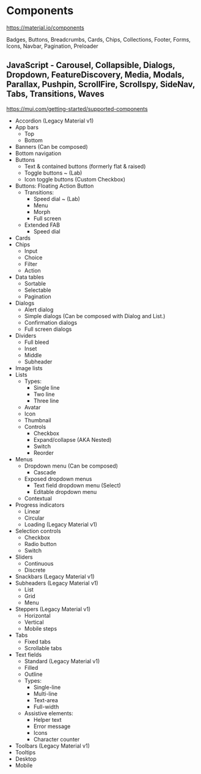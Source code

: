 # Components

<https://material.io/components>

Badges, Buttons, Breadcrumbs, Cards, Chips, Collections, Footer, Forms, Icons, Navbar, Pagination, Preloader

## JavaScript - Carousel, Collapsible, Dialogs, Dropdown, FeatureDiscovery, Media, Modals, Parallax, Pushpin, ScrollFire, Scrollspy, SideNav, Tabs, Transitions, Waves

<https://mui.com/getting-started/supported-components>

- Accordion (Legacy Material v1)
- App bars
  - Top
  - Bottom
- Banners (Can be composed)
- Bottom navigation
- Buttons
  - Text & contained buttons (formerly flat & raised)
  - Toggle buttons ~ (Lab)
  - Icon toggle buttons (Custom Checkbox)
- Buttons: Floating Action Button
  - Transitions:
    - Speed dial ~ (Lab)
    - Menu
    - Morph
    - Full screen
  - Extended FAB
    - Speed dial
- Cards
- Chips
  - Input
  - Choice
  - Filter
  - Action
- Data tables
  - Sortable
  - Selectable
  - Pagination
- Dialogs
  - Alert dialog
  - Simple dialogs (Can be composed with Dialog and List.)
  - Confirmation dialogs
  - Full screen dialogs
- Dividers
  - Full bleed
  - Inset
  - Middle
  - Subheader
- Image lists
- Lists
  - Types:
    - Single line
    - Two line
    - Three line
  - Avatar
  - Icon
  - Thumbnail
  - Controls
    - Checkbox
    - Expand/collapse (AKA Nested)
    - Switch
    - Reorder
- Menus
  - Dropdown menu (Can be composed)
    - Cascade
  - Exposed dropdown menus
    - Text field dropdown menu (Select)
    - Editable dropdown menu
  - Contextual
- Progress indicators
  - Linear
  - Circular
  - Loading (Legacy Material v1)
- Selection controls
  - Checkbox
  - Radio button
  - Switch
- Sliders
  - Continuous
  - Discrete
- Snackbars (Legacy Material v1)
- Subheaders (Legacy Material v1)
  - List
  - Grid
  - Menu
- Steppers (Legacy Material v1)
  - Horizontal
  - Vertical
  - Mobile steps
- Tabs
  - Fixed tabs
  - Scrollable tabs
- Text fields
  - Standard (Legacy Material v1)
  - Filled
  - Outline
  - Types:
    - Single-line
    - Multi-line
    - Text-area
    - Full-width
  - Assistive elements:
    - Helper text
    - Error message
    - Icons
    - Character counter
- Toolbars (Legacy Material v1)
- Tooltips
- Desktop
- Mobile
